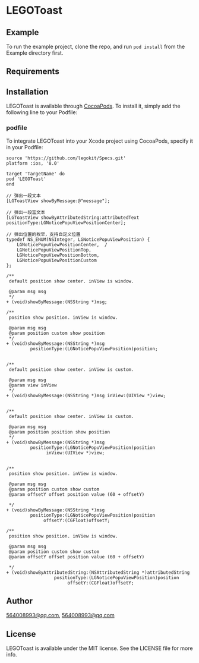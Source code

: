 # LEGOToast

## Example

To run the example project, clone the repo, and run `pod install` from the Example directory first.

## Requirements

## Installation

LEGOToast is available through [CocoaPods](https://cocoapods.org). To install
it, simply add the following line to your Podfile:

### podfile

To integrate LEGOToast into your Xcode project using CocoaPods, specify it in your Podfile:

```
source 'https://github.com/legokit/Specs.git'
platform :ios, '8.0'

target 'TargetName' do
pod 'LEGOToast'
end

```

```
// 弹出一段文本
[LGToastView showByMessage:@"message"];

// 弹出一段富文本
[LGToastView showByAttributedString:attributedText positionType:LGNoticePopuViewPositionCenter];

// 弹出位置的枚举，支持自定义位置
typedef NS_ENUM(NSInteger, LGNoticePopuViewPosition) {
    LGNoticePopuViewPositionCenter,  /
    LGNoticePopuViewPositionTop,
    LGNoticePopuViewPositionBottom,
    LGNoticePopuViewPositionCustom
};
```

```
/**
 default position show center. inView is window.
 
 @param msg msg
 */
+ (void)showByMessage:(NSString *)msg;

/**
 position show position. inView is window.
 
 @param msg msg
 @param position custom show position
 */
+ (void)showByMessage:(NSString *)msg
         positionType:(LGNoticePopuViewPosition)position;


/**
 default position show center. inView is custom.

 @param msg msg
 @param view inView
 */
+ (void)showByMessage:(NSString *)msg inView:(UIView *)view;


/**
 default position show center. inView is custom.
 
 @param msg msg
 @param position position show position
 */
+ (void)showByMessage:(NSString *)msg
         positionType:(LGNoticePopuViewPosition)position
               inView:(UIView *)view;


/**
 position show position. inView is window.
 
 @param msg msg
 @param position custom show custom
 @param offsetY offset position value (60 + offsetY)

 */
+ (void)showByMessage:(NSString *)msg
         positionType:(LGNoticePopuViewPosition)position
              offsetY:(CGFloat)offsetY;

/**
 position show position. inView is window.
 
 @param msg msg
 @param position custom show custom
 @param offsetY offset position value (60 + offsetY)
 
 */
+ (void)showByAttributedString:(NSAttributedString *)attributedString
                  positionType:(LGNoticePopuViewPosition)position
                       offsetY:(CGFloat)offsetY;
```
                       
## Author

564008993@qq.com, 564008993@qq.com

## License

LEGOToast is available under the MIT license. See the LICENSE file for more info.
